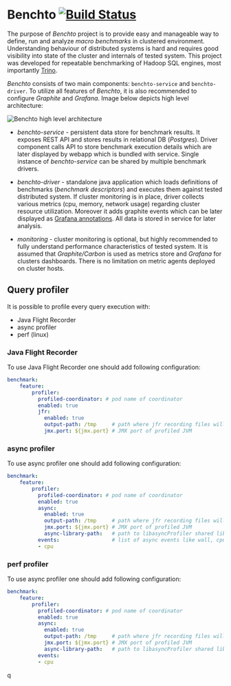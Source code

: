 # Benchto [![Build Status](https://travis-ci.com/trinodb/benchto.svg?branch=master)](https://travis-ci.com/trinodb/benchto)

The purpose of _Benchto_ project is to provide easy and manageable way to define, run and analyze _macro benchmarks_
in clustered environment. Understanding behaviour of distributed systems is hard and requires good visibility into
state of the cluster and internals of tested system. This project was developed for repeatable benchmarking of
Hadoop SQL engines, most importantly [Trino](https://trino.io/).

_Benchto_ consists of two main components: `benchto-service` and `benchto-driver`. To utilize all features of _Benchto_,
it is also recommended to configure _Graphite_ and _Grafana_. Image below depicts high level architecture:

![Benchto high level architecture](high-level-architecture.png?raw=true "Benchto high level architecture")

- _benchto-service_ - persistent data store for benchmark results. It exposes REST API and stores results in relational
DB (_Postgres_). Driver component calls API to store benchmark execution details which are later displayed by webapp
which is bundled with service. Single instance of _benchto-service_ can be shared by multiple benchmark drivers.

- _benchto-driver_ - standalone java application which loads definitions of benchmarks (_benchmark descriptors_) and
executes them against tested distributed system. If cluster monitoring is in place, driver collects various metrics
(cpu, memory, network usage) regarding cluster resource utilization. Moreover it adds graphite events which can be
later displayed as [Grafana annotations](http://docs.grafana.org/reference/annotations/). All data is stored in service
for later analysis.

- _monitoring_ - cluster monitoring is optional, but highly recommended to fully understand performance characteristics
of tested system. It is assumed that _Graphite/Carbon_ is used as metrics store and _Grafana_ for clusters dashboards.
There is no limitation on metric agents deployed on cluster hosts.


## Query profiler

It is possible to profile every query execution with:
* Java Flight Recorder
* async profiler
* perf (linux)

### Java Flight Recorder
To use Java Flight Recorder one should add following configuration:
```yaml
benchmark:
    feature:
        profiler:
          profiled-coordinator: # pod name of coordinator
          enabled: true
          jfr:
            enabled: true
            output-path: /tmp     # path where jfr recording files will be saved
            jmx.port: ${jmx.port} # JMX port of profiled JVM
```

### async profiler
To use async profiler one should add following configuration:
```yaml
benchmark:
    feature:
        profiler:
          profiled-coordinator: # pod name of coordinator
          enabled: true
          async:
            enabled: true
            output-path: /tmp     # path where jfr recording files will be saved
            jmx.port: ${jmx.port} # JMX port of profiled JVM
            async-library-path:   # path to libasyncProfiler shared library
          events:                 # list of async events like wall, cpu, lock, alloc and so on
          - cpu
```

### perf profiler
To use async profiler one should add following configuration:
```yaml
benchmark:
    feature:
        profiler:
          profiled-coordinator: # pod name of coordinator
          enabled: true
          async:
            enabled: true
            output-path: /tmp     # path where jfr recording files will be saved
            jmx.port: ${jmx.port} # JMX port of profiled JVM
            async-library-path:   # path to libasyncProfiler shared library
          events:
          - cpu
```

q
